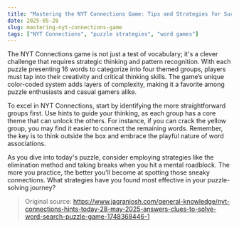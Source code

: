 ```yaml
---
title: "Mastering the NYT Connections Game: Tips and Strategies for Success"
date: 2025-05-28
slug: mastering-nyt-connections-game
tags: ["NYT Connections", "puzzle strategies", "word games"]
---
```


The NYT Connections game is not just a test of vocabulary; it's a clever challenge that requires strategic thinking and pattern recognition. With each puzzle presenting 16 words to categorize into four themed groups, players must tap into their creativity and critical thinking skills. The game’s unique color-coded system adds layers of complexity, making it a favorite among puzzle enthusiasts and casual gamers alike.

To excel in NYT Connections, start by identifying the more straightforward groups first. Use hints to guide your thinking, as each group has a core theme that can unlock the others. For instance, if you can crack the yellow group, you may find it easier to connect the remaining words. Remember, the key is to think outside the box and embrace the playful nature of word associations. 

As you dive into today's puzzle, consider employing strategies like the elimination method and taking breaks when you hit a mental roadblock. The more you practice, the better you'll become at spotting those sneaky connections. What strategies have you found most effective in your puzzle-solving journey? 

> Original source: https://www.jagranjosh.com/general-knowledge/nyt-connections-hints-today-28-may-2025-answers-clues-to-solve-word-search-puzzle-game-1748368446-1